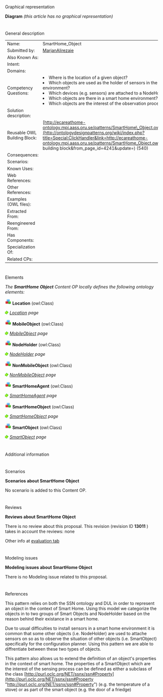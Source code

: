 # 

 Graphical representation



__Diagram__ 
_(this article has no graphical representation)_ 




# 

 General description




|  |  |
| --- | --- |
|  Name:  |  SmartHome\_Object  |
|  Submitted by:  | [MarjanAlirezaie](../User/MarjanAlirezaie.md "User:MarjanAlirezaie")  |
|  Also Known As:  |  |
|  Intent:  |  |
|  Domains:  |  |
|  Competency Questions:  | <li>       Where is the location of a given object?      </li><li>       Which objects are used as the holder of sensors in the smart home environment?      </li><li>       Which devices (e.g. sensors) are attached to a NodeHolder?      </li><li>       Which objects are there in a smart home environment?      </li><li>       Which objects are the interest of the observation process?      </li> |
|  Solution description:  |  |
|  Reusable OWL Building Block:  | [http://ecareathome-ontology.mpi.aass.oru.se/patterns/SmartHome\_Object.owl](http://ontologydesignpatterns.org/wiki/index.php?title=Special:ClickHandler&link=http://ecareathome-ontology.mpi.aass.oru.se/patterns/SmartHome_Object.owl&message=OWL building block&from_page_id=4241&update=)  (540)  |
|  Consequences:  |  |
|  Scenarios:  |  |
|  Known Uses:  |  |
|  Web References:  |  |
|  Other References:  |  |
|  Examples (OWL files):  |  |
|  Extracted From:  |  |
|  Reengineered From:  |  |
|  Has Components:  |  |
|  Specialization Of:  |  |
|  Related CPs:  |  |



  





# 

 Elements



_The
 __SmartHome Object__ 
 Content OP locally defines the following ontology elements:_ 





[![Class](./20px-Class.gif)](../Image/Class.gif.md "Class")
__Location__ 
 (owl:Class)
 
[![](./11px-ArrowRight.gif)](../Image/ArrowRight.gif.md "ArrowRight.gif")
_[Location](./EventProcessing/hasEventLocation.md "Submissions:SmartHome Object/Location") 
 page_ 



[![Class](./20px-Class.gif)](../Image/Class.gif.md "Class")
__MobileObject__ 
 (owl:Class)
 
[![](./11px-ArrowRight.gif)](../Image/ArrowRight.gif.md "ArrowRight.gif")
_[MobileObject](./SmartHome_Object/MobileObject.md "Submissions:SmartHome Object/MobileObject") 
 page_ 



[![Class](./20px-Class.gif)](../Image/Class.gif.md "Class")
__NodeHolder__ 
 (owl:Class)
 
[![](./11px-ArrowRight.gif)](../Image/ArrowRight.gif.md "ArrowRight.gif")
_[NodeHolder](./SmartHome_Object/NodeHolder.md "Submissions:SmartHome Object/NodeHolder") 
 page_ 



[![Class](./20px-Class.gif)](../Image/Class.gif.md "Class")
__NonMobileObject__ 
 (owl:Class)
 
[![](./11px-ArrowRight.gif)](../Image/ArrowRight.gif.md "ArrowRight.gif")
_[NonMobileObject](./SmartHome_Object/NonMobileObject.md "Submissions:SmartHome Object/NonMobileObject") 
 page_ 



[![Class](./20px-Class.gif)](../Image/Class.gif.md "Class")
__SmartHomeAgent__ 
 (owl:Class)
 
[![](./11px-ArrowRight.gif)](../Image/ArrowRight.gif.md "ArrowRight.gif")
_[SmartHomeAgent](./SmartHome_Object/SmartHomeAgent.md "Submissions:SmartHome Object/SmartHomeAgent") 
 page_ 



[![Class](./20px-Class.gif)](../Image/Class.gif.md "Class")
__SmartHomeObject__ 
 (owl:Class)
 
[![](./11px-ArrowRight.gif)](../Image/ArrowRight.gif.md "ArrowRight.gif")
_[SmartHomeObject](./SmartHome_Object/SmartHomeObject.md "Submissions:SmartHome Object/SmartHomeObject") 
 page_ 



[![Class](./20px-Class.gif)](../Image/Class.gif.md "Class")
__SmartObject__ 
 (owl:Class)
 
[![](./11px-ArrowRight.gif)](../Image/ArrowRight.gif.md "ArrowRight.gif")
_[SmartObject](./SmartHome_Object/SmartObject.md "Submissions:SmartHome Object/SmartObject") 
 page_ 


# 

 Additional information



# 

 Scenarios




__Scenarios about SmartHome Object__ 


 No scenario is added to this Content OP.
 




# 

 Reviews




__Reviews about SmartHome Object__ 


 There is no review about this proposal.
This revision (revision ID
 __13011__ 
 ) takes in account the reviews: none
 



 Other info at
 [evaluation tab](http://ontologydesignpatterns.org/wiki/index.php?title=Submissions:SmartHome_Object&action=evaluation "http://ontologydesignpatterns.org/wiki/index.php?title=Submissions:SmartHome_Object&action=evaluation") 





# 

 Modeling issues




__Modeling issues about SmartHome Object__ 


 There is no Modeling issue related to this proposal.
 




# 

 References



  

 This pattern relies on both the SSN ontology and DUL in order to represent an object in the context of Smart Home. Using this model we categorize the objects in to two groups of Smart Objects and NodeHolder based on the reason behind their existance in a smart home.
 



 Due to usual difficulties to install sensors in a smart home environment it is common that some other objects (i.e. NodeHolder) are used to attache sensors on so as to observe the situation of other objects (i.e. SmartObject) specifically for the configuration planner. Using this pattern we are able to diffrentiate between these two types of objects.
 



 This pattern also allows us to extend the definition of an object's properties in the context of smart home. The properties of a SmartObject which are the interest of the sensing process can be defined as either a subclass of the class
 [http://purl.oclc.org/NET/ssnx/ssn#Property](http://purl.oclc.org/NET/ssnx/ssn#Property "http://purl.oclc.org/NET/ssnx/ssn#Property") 
 (e.g. the temperature of a stove) or as part of the smart object (e.g. the door of a friedge)
